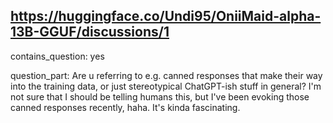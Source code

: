 ## https://huggingface.co/Undi95/OniiMaid-alpha-13B-GGUF/discussions/1

contains_question: yes

question_part: Are u referring to e.g. canned responses that make their way into the training data, or just stereotypical ChatGPT-ish stuff in general? I'm not sure that I should be telling humans this, but I've been evoking those canned responses recently, haha.  It's kinda fascinating.